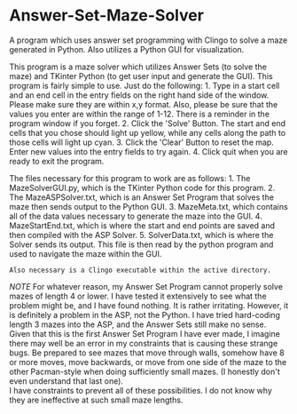 # Answer-Set-Maze-Solver
A program which uses answer set programming with Clingo to solve a maze generated in Python. Also utilizes a Python GUI for visualization.

This program is a maze solver which utilizes Answer Sets (to solve the maze) and TKinter Python (to get user input and generate the GUI).
This program is fairly simple to use.  Just do the following:
	1. Type in a start cell and an end cell in the entry fields on the right hand side of the window.  Please make sure they are within x,y format.
	   Also, please be sure that the values you enter are within the range of 1-12.  There is a reminder in the program window if you forget.
	2. Click the 'Solve' Button.  The start and end cells that you chose should light up yellow, while any cells along the path to those cells will light up cyan.
	3. Click the 'Clear' Button to reset the map.  Enter new values into the entry fields to try again.
	4. Click quit when you are ready to exit the program.
	
The files necessary for this program to work are as follows:
	1. The MazeSolverGUI.py, which is the TKinter Python code for this program.
	2. The MazeASPSolver.txt, which is an Answer Set Program that solves the maze then sends output to the Python GUI.
	3. MazeMeta.txt, which contains all of the data values necessary to generate the maze into the GUI.
	4. MazeStartEnd.txt, which is where the start and end points are saved and then compiled with the ASP Solver.
	5. SolverData.txt, which is where the Solver sends its output.  This file is then read by the python program and used to navigate the maze within the GUI.
	
	Also necessary is a Clingo executable within the active directory.
	
	

	
*NOTE*
For whatever reason, my Answer Set Program cannot properly solve mazes of length 4 or lower.  I have tested it extensively to see what the problem might be, and I have found nothing.
It is rather irritating.  However, it is definitely a problem in the ASP, not the Python.  I have tried hard-coding length 3 mazes into the ASP, and the Answer Sets still make no sense.  Given that this is the first Answer Set Program I have ever made, I imagine there may well be an error in my constraints that is causing these strange bugs.
Be prepared to see mazes that move through walls, somehow have 8 or more moves, move backwards, or move from one side of the maze to the other Pacman-style when doing sufficiently small mazes.  (I honestly don't even understand that last one).  
I have constraints to prevent all of these possibilities.  I do not know why they are ineffective at such small maze lengths.
